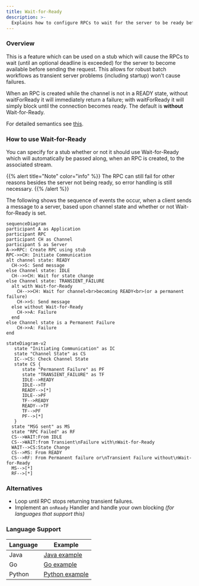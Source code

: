 ```yaml
---
title: Wait-for-Ready
description: >-
  Explains how to configure RPCs to wait for the server to be ready before sending the request.
---
```


### Overview

This is a feature which can be used on a stub which will cause the RPCs to wait
(until an optional deadline is exceeded) for the server to become available
before sending the request.  This allows for robust batch workflows as transient server problems
(including startup) won't cause failures.

When an RPC is created while the channel is not in a READY state, without
waitForReady it will immediately return a failure; with waitForReady it will
simply block until the connection becomes ready.  The default is **without**
Wait-for-Ready.

For detailed semantics see [this][grpc doc].

### How to use Wait-for-Ready

You can specify for a stub whether or not it should use Wait-for-Ready which
will automatically be passed along, when an RPC is created, to the associated
stream.

{{% alert title="Note" color="info" %}}
 The RPC can still fail for other reasons besides the server not being
ready, so error handling is still necessary.
{{% /alert %}}

The following shows the sequence of events the occur, when a client sends a
message to a server, based upon channel state and whether or not Wait-for-Ready
is set.
```mermaid
sequenceDiagram
participant A as Application
participant RPC
participant CH as Channel
participant S as Server 
A->>RPC: Create RPC using stub
RPC->>CH: Initiate Communication
alt channel state: READY
  CH->>S: Send message
else Channel state: IDLE
  CH-->>CH: Wait for state change
else Channel state: TRANSIENT_FAILURE
  alt with Wait-for-Ready
    CH-->>CH: Wait for channel<br>becoming READY<br>(or a permanent failure)
    CH->>S: Send message
  else without Wait-for-Ready
    CH->>A: Failure
  end
else Channel state is a Permanent Failure
    CH->>A: Failure
end
```
```mermaid
stateDiagram-v2
   state "Initiating Communication" as IC
   state "Channel State" as CS
   IC-->CS: Check Channel State
   state CS {
      state "Permanent Failure" as PF
      state "TRANSIENT_FAILURE" as TF
      IDLE-->READY
      IDLE-->TF
      READY-->[*]
      IDLE-->PF
      TF-->READY
      READY-->TF
      TF-->PF
      PF-->[*]
   }
  state "MSG sent" as MS
  state "RPC Failed" as RF
  CS-->WAIT:From IDLE
  CS-->WAIT:from Transient\nFailure with\nWait-for-Ready
  WAIT-->CS:State Change 
  CS-->MS: From READY
  CS-->RF: From Permanent failure or\nTransient Failure without\nWait-for-Ready
  MS-->[*]
  RF-->[*]

```

### Alternatives

- Loop until RPC stops returning transient failures.
- Implement an `onReady` Handler and handle your own blocking _(for languages that
  support this)_

### Language Support

| Language | Example           |
|----------|-------------------|
| Java     | [Java example]    |
| Go       | [Go example]      |
| Python   | [Python example]  |

[Java example]: https://github.com/grpc/grpc-java/blob/master/examples/src/main/java/io/grpc/examples/waitforready/WaitForReadyClient.java
[Go example]: https://github.com/grpc/grpc-go/tree/master/examples/features/name_resolving
[Python example]: https://github.com/grpc/grpc/tree/master/examples/python/wait_for_ready
[grpc doc]: https://github.com/grpc/grpc/blob/master/doc/wait-for-ready.md
